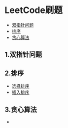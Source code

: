 # LeetCode刷题
* [双指针问题]()
* [排序]()
* [贪心算法]()

## 1.双指针问题

## 2.排序
* [选择排序](https://github.com/Hi-world-DF/Interview-knowledge-points/blob/master/LeetCode/sort.md#1%E9%80%89%E6%8B%A9%E6%8E%92%E5%BA%8F)
* [插入排序](https://github.com/Hi-world-DF/Interview-knowledge-points/blob/master/LeetCode/sort.md#2%E6%8F%92%E5%85%A5%E6%8E%92%E5%BA%8F)

## 3.贪心算法
* []()
